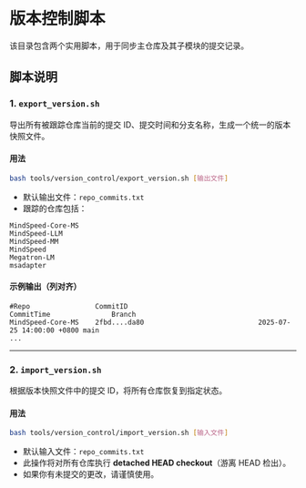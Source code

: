 # 版本控制脚本

该目录包含两个实用脚本，用于同步主仓库及其子模块的提交记录。

## 脚本说明

### 1. `export_version.sh`

导出所有被跟踪仓库当前的提交 ID、提交时间和分支名称，生成一个统一的版本快照文件。

#### 用法

```bash
bash tools/version_control/export_version.sh [输出文件]
```

* 默认输出文件：`repo_commits.txt`
* 跟踪的仓库包括：

```text
MindSpeed-Core-MS  
MindSpeed-LLM
MindSpeed-MM
MindSpeed  
Megatron-LM  
msadapter  
```

#### 示例输出（列对齐）

```text
#Repo                CommitID                                CommitTime               Branch
MindSpeed-Core-MS    2fbd....da80                            2025-07-25 14:00:00 +0800 main
...
```

---

### 2. `import_version.sh`

根据版本快照文件中的提交 ID，将所有仓库恢复到指定状态。

#### 用法

```bash
bash tools/version_control/import_version.sh [输入文件]
```

* 默认输入文件：`repo_commits.txt`
* 此操作将对所有仓库执行 **detached HEAD checkout**（游离 HEAD 检出）。
* 如果你有未提交的更改，请谨慎使用。
